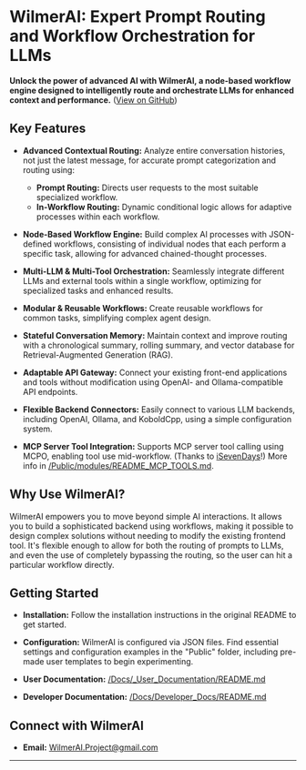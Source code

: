 # WilmerAI: Expert Prompt Routing and Workflow Orchestration for LLMs

**Unlock the power of advanced AI with WilmerAI, a node-based workflow engine designed to intelligently route and orchestrate LLMs for enhanced context and performance.** ([View on GitHub](https://github.com/SomeOddCodeGuy/WilmerAI))

## Key Features

*   **Advanced Contextual Routing:** Analyze entire conversation histories, not just the latest message, for accurate prompt categorization and routing using:
    *   **Prompt Routing:** Directs user requests to the most suitable specialized workflow.
    *   **In-Workflow Routing:** Dynamic conditional logic allows for adaptive processes within each workflow.

*   **Node-Based Workflow Engine:** Build complex AI processes with JSON-defined workflows, consisting of individual nodes that each perform a specific task, allowing for advanced chained-thought processes.

*   **Multi-LLM & Multi-Tool Orchestration:** Seamlessly integrate different LLMs and external tools within a single workflow, optimizing for specialized tasks and enhanced results.

*   **Modular & Reusable Workflows:** Create reusable workflows for common tasks, simplifying complex agent design.

*   **Stateful Conversation Memory:** Maintain context and improve routing with a chronological summary, rolling summary, and vector database for Retrieval-Augmented Generation (RAG).

*   **Adaptable API Gateway:** Connect your existing front-end applications and tools without modification using OpenAI- and Ollama-compatible API endpoints.

*   **Flexible Backend Connectors:** Easily connect to various LLM backends, including OpenAI, Ollama, and KoboldCpp, using a simple configuration system.

*   **MCP Server Tool Integration:** Supports MCP server tool calling using MCPO, enabling tool use mid-workflow. (Thanks to [iSevenDays](https://github.com/iSevenDays)!) More info in [/Public/modules/README_MCP_TOOLS.md](Public/modules/README_MCP_TOOLS.md).

## Why Use WilmerAI?

WilmerAI empowers you to move beyond simple AI interactions. It allows you to build a sophisticated backend using workflows, making it possible to design complex solutions without needing to modify the existing frontend tool. It's flexible enough to allow for both the routing of prompts to LLMs, and even the use of completely bypassing the routing, so the user can hit a particular workflow directly.

## Getting Started

*   **Installation:** Follow the installation instructions in the original README to get started.

*   **Configuration:** WilmerAI is configured via JSON files. Find essential settings and configuration examples in the "Public" folder, including pre-made user templates to begin experimenting.

*   **User Documentation:** [/Docs/_User_Documentation/README.md](Docs/_User_Documentation/README.md)

*   **Developer Documentation:** [/Docs/Developer_Docs/README.md](Docs/Developer_Docs/README.md)

## Connect with WilmerAI

*   **Email:** WilmerAI.Project@gmail.com

---